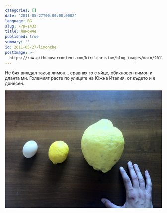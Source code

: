 ```yaml
---
categories: []
date: '2011-05-27T00:00:00.000Z'
language: BG
slug: /?p=1433
title: Лимонче
published: true
summary: ''
id: 2011-05-27-limonche
postImage: >-
  https://raw.githubusercontent.com/kirilchristov/blog_images/main/2011/05/IMG_1008.jpg
---
```


Не бях виждал такъв лимон... сравних го с яйце, обикновен лимон и дланта ми. Големият расте по улиците на Южна Италия, от където и е донесен. 

![](https://raw.githubusercontent.com/kirilchristov/blog_images/main/2011/05/IMG_1008.jpg)
